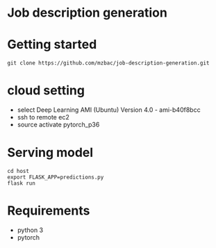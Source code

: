 # Job description generation 

# Getting started
```
git clone https://github.com/mzbac/job-description-generation.git
```
# cloud setting
- select Deep Learning AMI (Ubuntu) Version 4.0 - ami-b40f8bcc
- ssh to remote ec2
- source activate pytorch_p36

# Serving model 
```
cd host
export FLASK_APP=predictions.py
flask run
```
# Requirements 
- python 3
- pytorch
